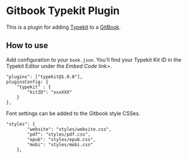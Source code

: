 Gitbook Typekit Plugin
==============

This is a plugin for adding [Typekit][6467-0001] to a [GitBook][6467-0002].

## How to use

Add configuration to your `book.json`. You'll find your Typekit Kit ID in the Typekit Editor under the _Embed Code_ link>. 

    "plugins": ["typekit@1.0.0"],
    pluginsConfig: {
        "typekit" : {
            "kitID": "xxxXXX"
        }
    },

Font settings can be added to the Gitbook style CSSes.

    "styles": {
            "website": "styles/website.css",
            "pdf": "styles/pdf.css",
            "epub": "styles/epub.css",
            "mobi": "styles/mobi.css"
        },

[6467-0001]: https://typekit.com/
[6467-0002]: https://www.gitbook.com/


